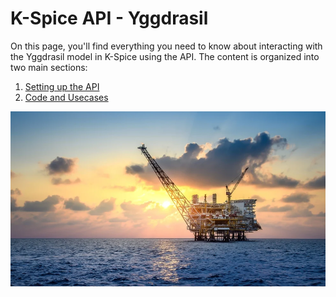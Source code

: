 # K-Spice API - Yggdrasil

On this page, you'll find everything you need to know about interacting with the Yggdrasil model in K-Spice using the API.
The content is organized into two main sections:

1. [Setting up the API](https://github.com/eryksiejka47/K-Spice-API-Yggdrasil/blob/9640baeb2471b0f02984e9033a22f873542be56b/01.%20Setup/README.md)
2. [Code and Usecases](https://github.com/eryksiejka47/K-Spice-API-Yggdrasil/blob/f662c46f1330f8aff2d7dfd9ef62d2be99ad9880/02.%20Examples/README.md)


![cmd](https://github.com/eryksiejka47/K-Spice-API-Yggdrasil/blob/29095e21793f1f7e58b412aeb1f963c2eccdf0a7/images/yggdrasil_47.PNG)
